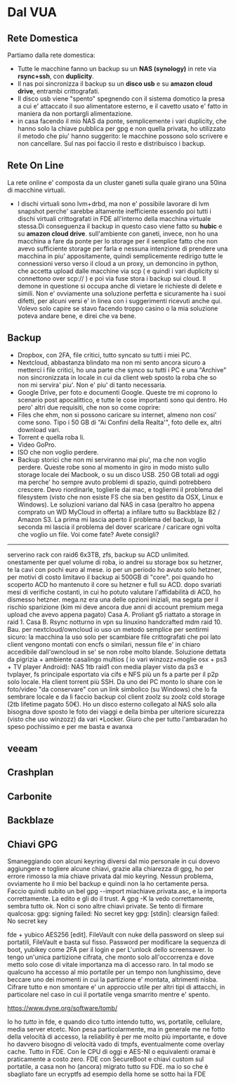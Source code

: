# Dal VUA

## Rete Domestica
Partiamo dalla rete domestica:
* Tutte le macchine fanno un backup su un __NAS (synology)__ in rete via __rsync+ssh__, con __duplicity__. 
* Il nas poi sincronizza il backup su un __disco usb__ e su __amazon cloud drive__, entrambi crittografati. 
* Il disco usb viene "spento" spegnendo con il sistema domotico la presa a cui e' attaccato il suo alimentatore esterno, e il cavetto usato e' fatto in maniera da non portargli alimentazione.
* in casa facendo il mio NAS da ponte, semplicemente i vari duplicity, che hanno solo la chiave pubblica per gpg e non quella privata, ho utilizzato il metodo che piu' hanno suggerito: le macchine possono solo scrivere e non cancellare. Sul nas poi faccio il resto e distribuisco i backup.

## Rete On Line
La rete online e' composta da un cluster ganeti sulla quale girano una 50ina di macchine virtuali. 
* I dischi virtuali sono lvm+drbd, ma non e' possibile lavorare di lvm snapshot perche' sarebbe altamente inefficiente essendo poi tutti i dischi virtuali crittografati in FDE all'interno della macchina virtuale stessa.Di conseguenza il backup in questo caso viene fatto su __hubic__ e su __amazon cloud drive__.
sull'ambiente con ganeti, invece, non ho una macchina a fare da ponte per lo storage per il semplice fatto che non avevo sufficiente storage per farla e nessuna intenzione di prendere una macchina in piu' appositamente, quindi semplicemente redirigo tutte le connessioni verso verso il cloud a un proxy, un demoncino in python, che accetta upload dalle macchine via scp ( e quindi i vari duplicity si connettono over scp:// ) e poi via fuse stora i backup sui cloud.
Il demone in questione si occupa anche di vietare le richieste di delete e simili.
Non e' ovviamente una soluzione perfetta e sicuramente ha i suoi difetti, per alcuni versi e' in linea con i suggerimenti ricevuti anche qui.
Volevo solo capire se stavo facendo troppo casino o la mia soluzione poteva andare bene, e direi che va bene.

## Backup
- Dropbox, con 2FA, file critici, tutto syncato su tutti i miei PC.
- Nextcloud, abbastanza blindato ma non mi sento ancora sicuro a metterci i file critici, ho una parte che synco su tutti i PC e una "Archive" non sincronizzata in locale in cui da client web sposto la roba che so non mi servira' piu'. Non e' piu' di tanto necessaria.
- Google Drive, per foto e documenti Google.
Queste tre mi coprono lo scenario post apocalittico, e tutte le cose importanti sono qui dentro. Ho pero' altri due requisiti, che non so come coprire:
- Files che ehm, non si possono caricare su internet, almeno non cosi' come sono. Tipo i 50 GB di "Ai Confini della Realta'", foto delle ex, altri download vari.
- Torrent e quella roba li.
- Video GoPro.
- ISO che non voglio perdere.
- Backup storici che non mi serviranno mai piu', ma che non voglio perdere.
Queste robe sono al momento in giro in modo misto sullo storage locale dei Macbook, o su un disco USB. 250 GB totali ad oggi ma perche' ho sempre avuto problemi di spazio, quindi potrebbero crescere. Devo riordinarle, toglierle dai mac, e togliermi il problema del filesystem (visto che non esiste FS che sia ben gestito da OSX, Linux e Windows).
Le soluzioni variano dal NAS in casa (peraltro ho appena comprato un WD MyCloud in offerta) a infilare tutto su Backblaze B2 / Amazon S3. La prima mi lascia aperto il problema del backup, la seconda mi lascia il problema del dover scaricare / caricare ogni volta che voglio un file.
Voi come fate? Avete consigli?
----
serverino rack con raid6 6x3TB, zfs, backup su ACD unlimited. onestamente per quel volume di roba, io andrei su storage box su hetzner, te la cavi con pochi euro al mese.
io per un periodo ho avuto solo hetzner, per motivi di costo limitavo il backup ai 500GB di "core". poi quando ho scoperto ACD ho mantenuto il core su hetzner e full su ACD. dopo svariati mesi di verifiche costanti, in cui ho potuto valutare l'affidabilità di ACD, ho dismesso hetzner.
mega.nz era una delle opzioni iniziali, ma segata per il rischio sparizione (kim mi deve ancora due anni di account premium mega upload che avevo appena pagato)
Casa A. Proliant g5 riattato a storage in raid 1. Casa B. Rsync notturno in vpn su linuxino handcrafted mdm raid 10.
Bau.
per nextcloud/owncloud io uso un metodo semplice per sentirmi sicuro: la macchina la uso solo per scambiare file crittografati che poi lato client vengono montati con encfs o similari, nessun file e' in chiaro accedibile dall'owncloud in se' se non robe molto blande.
 Soluzione dettata da pigrizia + ambiente casalingo multios ( io vari winzozz+moglie osx + ps3 + TV player Android): NAS 1tb raid1 con media player visto da ps3 e tvplayer, fs principale esportato via cifs e NFS più un fs a parte per il p2p solo locale. Ha client torrent più SSH.
Da uno dei PC monto lo share con le foto/video "da conservare" con un link simbolico (su Windows) che lo fa sembrare locale e da lì faccio backup col client zoolz su zoolz cold storage (2tb lifetime pagato 50€).
Ho un disco esterno collegato al NAS solo alla bisogna dove sposto le foto dei viaggi e della bimba per ulteriore sicurezza (visto che uso winzozz) da vari *Locker.
Giuro che per tutto l'ambaradan ho speso pochissimo e per me basta e avanxa
## veeam
## Crashplan
## Carbonite
## Backblaze

## Chiavi GPG
Smaneggiando con alcuni keyring diversi dal mio personale in cui dovevo aggiungere e togliere alcune chiavi, grazie alla chiarezza di gpg, ho per errore rimosso la mia chiave privata dal mio keyring.
Nessun problema, ovviamente ho il mio bel backup e quindi non la ho certamente persa.
Faccio quindi subito un bel gpg --import miachiave.privata.asc, e la importa correttamente.
La edito e gli do il trust. A gpg -K la vedo correttamente, sembra tutto ok.
Non ci sono altre chiavi private.
Se tento di firmare qualcosa:
gpg: signing failed: No secret key
gpg: [stdin]: clearsign failed: No secret key

 fde + yubico
 AES256 [edit].
 FileVault con nuke della password on sleep sui portatili, FileVault e basta sul fisso. Password per modificare la sequenza di boot, yubikey come 2FA per il login e per L'unlock dello screensaver.
 Io tengo un'unica partizione cifrata, che monto solo all'occorrenza e dove metto solo cose di vitale importanza ma di accesso raro. In tal modo se qualcuno ha accesso al mio portatile per un tempo non lunghissimo, deve beccare uno dei momenti in cui la partizione e' montata, altrimenti nisba. Cifrare tutto e non smontare e' un approccio utile per altri tipi di attacchi, in particolare nel caso in cui il portatile venga smarrito mentre e' spento.
 
https://www.dyne.org/software/tomb/

Io ho *tutto* in fde, e quando dico tutto intendo tutto, ws, portatile, cellulare, media server etcetc. Non pesa particolarmente, ma in generale me ne fotto della velocità di accesso, la reliability è per me molto più importante, e dove ho davvero bisogno di velocità vado di tmpfs, eventualmente come overlay cache.
Tutto in FDE. Con le CPU di oggi e AES-NI o equivalenti oramai è praticamente a costo zero.
FDE con SecureBoot e chiavi custom sul portatile, a casa non ho (ancora) migrato tutto su FDE.
ma io so che è sbagliato fare un ecryptfs ad esempio della home se sotto hai la FDE
